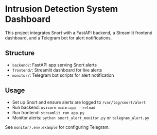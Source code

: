 # Intrusion Detection System Dashboard

This project integrates Snort with a FastAPI backend, a Streamlit frontend dashboard, and a Telegram bot for alert notifications.

## Structure
- `backend/`: FastAPI app serving Snort alerts
- `frontend/`: Streamlit dashboard for live alerts
- `monitor/`: Telegram bot scripts for alert notification

## Usage
- Set up Snort and ensure alerts are logged to `/var/log/snort/alert`
- Run backend: `uvicorn main:app --reload`
- Run frontend: `streamlit run app.py`
- Monitor alerts: `python snort_alert_monitor.py` or `telegram_alert.py`

See `monitor/.env.example` for configuring Telegram.
